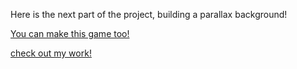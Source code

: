 Here is the next part of the project, building a parallax background!

[You can make this game too!](https://www.udemy.com/course/code-your-first-game/learn/lecture/2497876#overview)

[check out my work!](http://127.0.0.1:5500/index.html)
